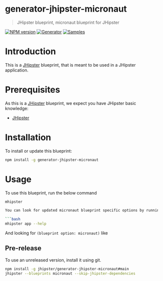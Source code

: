# generator-jhipster-micronaut

> JHipster blueprint, micronaut blueprint for JHipster

[![NPM version][npm-image]][npm-url]
[![Generator][github-generator-image]][github-generator-url]
[![Samples][github-samples-image]][github-samples-url]

# Introduction

This is a [JHipster](https://www.jhipster.tech/) blueprint, that is meant to be used in a JHipster application.

# Prerequisites

As this is a [JHipster](https://www.jhipster.tech/) blueprint, we expect you have JHipster basic knowledge:

- [JHipster](https://www.jhipster.tech/)

# Installation

To install or update this blueprint:

```bash
npm install -g generator-jhipster-micronaut
```

# Usage

To use this blueprint, run the below command

````bash
mhipster

You can look for updated micronaut blueprint specific options by running

```bash
mhipster app --help
````

And looking for `(blueprint option: micronaut)` like

## Pre-release

To use an unreleased version, install it using git.

```bash
npm install -g jhipster/generator-jhipster-micronaut#main
jhipster --blueprints micronaut --skip-jhipster-dependencies
```

[npm-image]: https://img.shields.io/npm/v/generator-jhipster-micronaut.svg
[npm-url]: https://npmjs.org/package/generator-jhipster-micronaut
[github-generator-image]: https://github.com/jhipster/generator-jhipster-micronaut/actions/workflows/generator.yml/badge.svg
[github-generator-url]: https://github.com/jhipster/generator-jhipster-micronaut/actions/workflows/generator.yml
[github-samples-image]: https://github.com/jhipster/generator-jhipster-micronaut/actions/workflows/samples.yml/badge.svg
[github-samples-url]: https://github.com/jhipster/generator-jhipster-micronaut/actions/workflows/samples.yml
